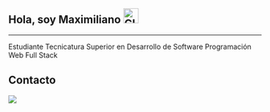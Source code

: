 
## Hola, soy Maximiliano <img alt = "GIF" src = "https://media.giphy.com/media/Cmr1OMJ2FN0B2/giphy.gif" width = 30 />

-----
Estudiante 
Tecnicatura Superior en Desarrollo de Software
Programación Web Full Stack

##  Contacto
<a  href="https://www.instagram.com/maximiliano.alderete1/"> <img src="https://img.shields.io/badge/@Instagram_-%23E4405F.svg?&style=for-the-badge&logo=instagram&logo Color=white"></a>

<!--
**Maxi-Max10/Maxi-Max10** is a ✨ _special_ ✨ repository because its `README.md` (this file) appears on your GitHub profile.

Here are some ideas to get you started:

- 🔭 I’m currently working on ...
- 🌱 I’m currently learning ...
- 👯 I’m looking to collaborate on ...
- 🤔 I’m looking for help with ...
- 💬 Ask me about ...
- 📫 How to reach me: ...
- 😄 Pronouns: ...
- ⚡ Fun fact: ...
-->
